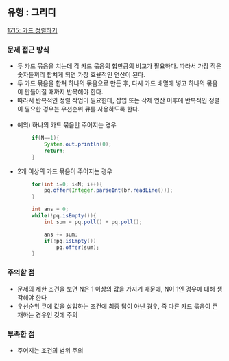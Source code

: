 ## 유형 : 그리디
[1715: 카드 정렬하기](https://www.acmicpc.net/problem/1715)

### 문제 접근 방식
  - 두 카드 묶음을 치는데 각 카드 묶음의 합만큼의 비교가 필요하다. 따라서 가장 작은 숫자들끼리 합치게 되면 가장 효율적인 연산이 된다.
  - 두 카드 묶음을 합쳐 하나의 묶음으로 만든 후, 다시 카드 배열에 넣고 하나의 묶음이 만들어질 때까지 반복해야 한다.
  - 따라서 반복적인 정렬 작업이 필요한데, 삽입 또는 삭제 연산 이후에 반복적인 정렬이 필요한 경우는 우선순위 큐를 사용하도록 한다.
<br></br>
  - 예외) 하나의 카드 묶음만 주어지는 경우
``` Java
        if(N==1){
            System.out.println(0);
            return;
        }
```

  - 2개 이상의 카드 묶음이 주어지는 경우
``` Java
        for(int i=0; i<N; i++){
            pq.offer(Integer.parseInt(br.readLine()));
        }

        int ans = 0;
        while(!pq.isEmpty()){
            int sum = pq.poll() + pq.poll();

            ans += sum;
            if(!pq.isEmpty())
                pq.offer(sum);
        }
```

### 주의할 점
  - 문제의 제한 조건을 보면 N은 1 이상의 값을 가지기 때문에, N이 1인 경우에 대해 생각해야 한다
  - 우선순위 큐에 값을 삽입하는 조건에 최종 답이 아닌 경우, 즉 다른 카드 묶음이 존재하는 경우인 것에 주의

### 부족한 점
  - 주어지는 조건의 범위 주의
